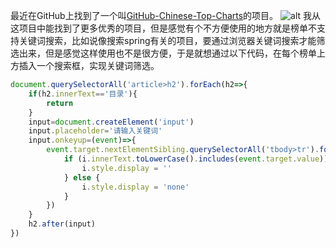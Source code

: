 ---
---
最近在GitHub上找到了一个叫[GitHub-Chinese-Top-Charts](https://github.com/kon9chunkit/GitHub-Chinese-Top-Charts)的项目。
![alt](https://camo.githubusercontent.com/107f752329e71378ce4b37a067965dcd1f0f7636ae8f4f59d60213f432fbae96/68747470733a2f2f692e763265782e636f2f774634447830764f2e706e67)
我从这项目中能找到了更多优秀的项目，但是感觉有个不方便使用的地方就是榜单不支持关键词搜索，比如说像搜索spring有关的项目，要通过浏览器关键词搜索才能筛选出来，但是感觉这样使用也不是很方便，于是就想通过以下代码，在每个榜单上方插入一个搜索框，实现关键词筛选。
```JavaScript
document.querySelectorAll('article>h2').forEach(h2=>{
    if(h2.innerText=='目录'){
        return
    }
    input=document.createElement('input')
    input.placeholder='请输入关键词'
    input.onkeyup=(event)=>{
        event.target.nextElementSibling.querySelectorAll('tbody>tr').forEach(i => {
            if (i.innerText.toLowerCase().includes(event.target.value)) {
                i.style.display = ''
            } else {
                i.style.display = 'none'
            }
        })
    }
    h2.after(input)
})
```